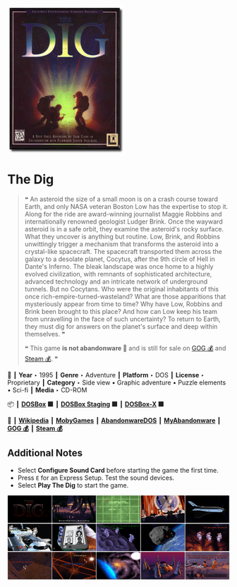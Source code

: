 ![](Thumbnail.png "application-thumbnail")

# The Dig

> ❝ An asteroid the size of a small moon is on a crash course toward Earth, and only NASA veteran Boston Low has the expertise to stop it. Along for the ride are award-winning journalist Maggie Robbins and internationally renowned geologist Ludger Brink. Once the wayward asteroid is in a safe orbit, they examine the asteroid's rocky surface. What they uncover is anything but routine. Low, Brink, and Robbins unwittingly trigger a mechanism that transforms the asteroid into a crystal-like spacecraft. The spacecraft transported them across the galaxy to a desolate planet, Cocytus, after the 9th circle of Hell in Dante's Inferno. The bleak landscape was once home to a highly evolved civilization, with remnants of sophisticated architecture, advanced technology and an intricate network of underground tunnels. But no Cocytans. Who were the original inhabitants of this once rich-empire-turned-wasteland? What are those apparitions that mysteriously appear from time to time? Why have Low, Robbins and Brink been brought to this place? And how can Low keep his team from unravelling in the face of such uncertainty? To return to Earth, they must dig for answers on the planet's surface and deep within themselves. ❞
>
> ❝ This game **is not abandonware 🚫** and is still for sale on [GOG 💰](https://www.gog.com/en/game/the_dig) and [Steam 💰](https://store.steampowered.com/app/6040/The_Dig/). ❞
>

📌 ┃ **Year** ‣ 1995 ┃ **Genre** ‣ Adventure ┃ **Platform** ‣ DOS ┃ **License** ‣ Proprietary ┃ **Category** ‣ Side view • Graphic adventure • Puzzle elements • Sci-fi ┃ **Media** ‣ CD-ROM 

📦 ┃ **[DOSBox](https://www.dosbox.com/) 🟩** ┃ **[DOSBox Staging](https://dosbox-staging.github.io/) 🟩** ┃ **[DOSBox-X](https://dosbox-x.com/) 🟩** 

📎 ┃ **[Wikipedia](https://en.wikipedia.org/wiki/The_Dig_(video_game))** ┃ **[MobyGames](https://www.mobygames.com/game/354/the-dig/)** ┃ **[AbandonwareDOS](https://www.abandonwaredos.com/abandonware-game.php?abandonware=The+Dig&gid=2295)** ┃ **[MyAbandonware](https://www.myabandonware.com/game/the-dig-2ut)** ┃ **[GOG 💰](https://www.gog.com/en/game/the_dig)** ┃ **[Steam 💰](https://store.steampowered.com/app/6040/The_Dig/)** 

## Additional Notes
- Select **Configure Sound Card** before starting the game the first time.
- Press `E` for an Express Setup. Test the sound devices.
- Select **Play The Dig** to start the game.

![](Montage.png "The Dig")

